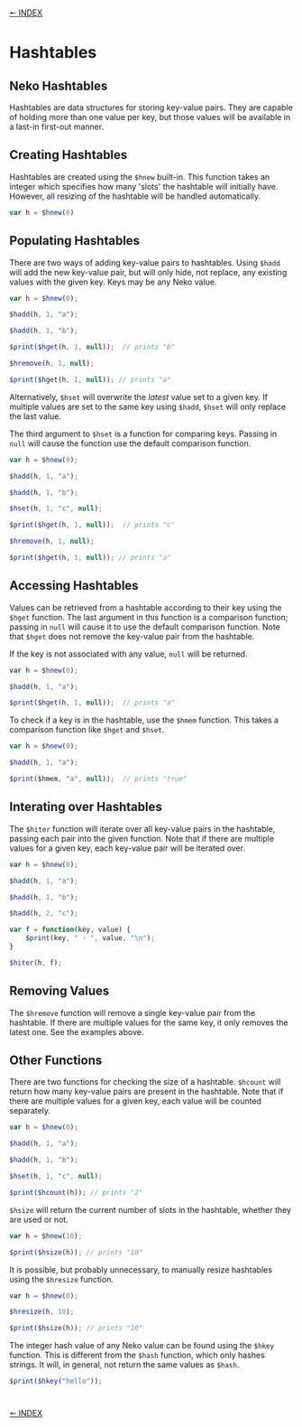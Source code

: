 [🠔 INDEX](../readme)
#

# Hashtables

## Neko Hashtables

Hashtables are data structures for storing key-value pairs. They are capable of holding more than one value per key, but those values will be available in a last-in first-out manner.

## Creating Hashtables

Hashtables are created using the `$hnew` built-in. This function takes an integer which specifies how many 'slots' the hashtable will initially have. However, all resizing of the hashtable will be handled automatically.

```js
var h = $hnew(0)
```

## Populating Hashtables

There are two ways of adding key-value pairs to hashtables. Using `$hadd` will add the new key-value pair, but will only hide, not replace, any existing values with the given key. Keys may be any Neko value.

```js
var h = $hnew(0);

$hadd(h, 1, "a");

$hadd(h, 1, "b");

$print($hget(h, 1, null));  // prints "b"

$hremove(h, 1, null);

$print($hget(h, 1, null)); // prints "a"
```

Alternatively, `$hset` will overwrite the *latest* value set to a given key. If multiple values are set to the same key using `$hadd`, `$hset` will only replace the last value.

The third argument to `$hset` is a function for comparing keys. Passing in `null` will cause the function use the default comparison function.

```js
var h = $hnew(0);

$hadd(h, 1, "a");

$hadd(h, 1, "b");

$hset(h, 1, "c", null);

$print($hget(h, 1, null));  // prints "c"

$hremove(h, 1, null);

$print($hget(h, 1, null)); // prints "a"
```

## Accessing Hashtables

Values can be retrieved from a hashtable according to their key using the `$hget` function. The last argument in this function is a comparison function; passing in `null` will cause it to use the default comparison function. Note that `$hget` does not remove the key-value pair from the hashtable.

If the key is not associated with any value, `null` will be returned.

```js
var h = $hnew(0);

$hadd(h, 1, "a");

$print($hget(h, 1, null));  // prints "a"
```

To check if a key is in the hashtable, use the `$hmem` function. This takes a comparison function like `$hget` and `$hset`.

```js
var h = $hnew(0);

$hadd(h, 1, "a");

$print($hmem, "a", null));  // prints "true"
```

## Interating over Hashtables

The `$hiter` function will iterate over all key-value pairs in the hashtable, passing each pair into the given function. Note that if there are multiple values for a given key, each key-value pair will be iterated over.

```js
var h = $hnew(0);

$hadd(h, 1, "a");

$hadd(h, 1, "b");

$hadd(h, 2, "c");

var f = function(key, value) {
	$print(key, " - ", value, "\n");
}

$hiter(h, f);
```

## Removing Values

The `$hremove` function will remove a single key-value pair from the hashtable. If there are multiple values for the same key, it only removes the latest one. See the examples above.

## Other Functions

There are two functions for checking the size of a hashtable. `$hcount` will return how many key-value pairs are present in the hashtable. Note that if there are multiple values for a given key, each value will be counted separately.

```js
var h = $hnew(0);

$hadd(h, 1, "a");

$hadd(h, 1, "b");

$hset(h, 1, "c", null);

$print($hcount(h)); // prints "2"
```

`$hsize` will return the current number of slots in the hashtable, whether they are used or not.

```js
var h = $hnew(10);

$print($hsize(h)); // prints "10"
```

It is possible, but probably unnecessary, to manually resize hashtables using the `$hresize` function.

```js
var h = $hnew(0);

$hresize(h, 10);

$print($hsize(h)); // prints "10"
```

The integer hash value of any Neko value can be found using the `$hkey` function. This is different from the `$hash` function, which only hashes strings. It will, in general, not return the same values as `$hash`.

```js
$print($hkey("hello"));
```

#
[🠔 INDEX](../readme)